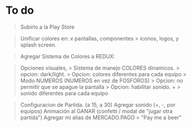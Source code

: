 # To do

> Subirlo a la Play Store

> Unificar colores en: 
	x pantallas, componentes
	> iconos, logos, y splash screen.

> Agregar Sistema de Colores a REDUX: 


> Opciones visuales, 
	> Sistema de manejo COLORES dinamicos.
		> opcion: dark/light.
		> Opcion: colores diferentes para cada equipo
	> Modo NUMEROS (NUMEROS en vez de FOSFOROS)
	> Opcion: no permitir que se apague la pantalla
	> Opcion: habilitar sonido. + > sonido diferentes para cada equipo
	
> Configuracion de Partida. (a 15, a 30)
> Agregar sonido (+, -, por equipos)
> Animación al GANAR (confetti / modal de "jugar otra partida")
> Agregar mi alias de MERCADO.PAGO > "Pay me a beer"

